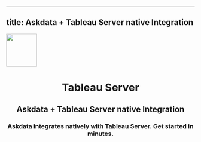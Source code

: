 
  ---
  title: Askdata + Tableau Server native Integration
  ---

<img class="dataset_icon" class="mx-auto d-block mb-4" width="82" height="88" src="https://chart.askdata.com/datasets/icons/tableau.png" alt="">
<h1 class="dataset_title" style="text-align: center;">Tableau Server</h1>
<h2 class="dataset_subtitle" style="text-align: center;">Askdata + Tableau Server native Integration</h2> 
<h3 class="dataset_description" style="text-align: center;">Askdata integrates natively with  Tableau Server. Get started in minutes.</h3> 

  